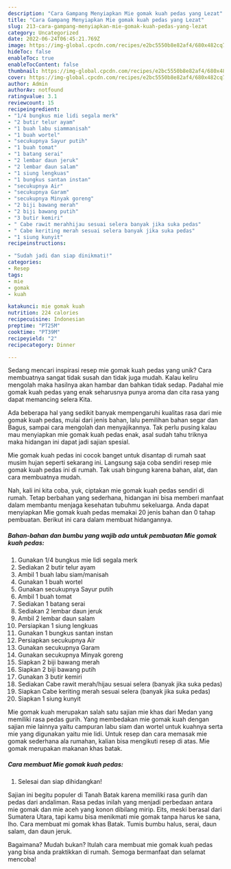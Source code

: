 ```yaml
---
description: "Cara Gampang Menyiapkan Mie gomak kuah pedas yang Lezat"
title: "Cara Gampang Menyiapkan Mie gomak kuah pedas yang Lezat"
slug: 213-cara-gampang-menyiapkan-mie-gomak-kuah-pedas-yang-lezat
category: Uncategorized
date: 2022-06-24T06:45:21.769Z
image: https://img-global.cpcdn.com/recipes/e2bc5550b8e82af4/680x482cq70/mie-gomak-kuah-pedas-foto-resep-utama.jpg
hideToc: false
enableToc: true
enableTocContent: false
thumbnail: https://img-global.cpcdn.com/recipes/e2bc5550b8e82af4/680x482cq70/mie-gomak-kuah-pedas-foto-resep-utama.jpg
cover: https://img-global.cpcdn.com/recipes/e2bc5550b8e82af4/680x482cq70/mie-gomak-kuah-pedas-foto-resep-utama.jpg
author: Admin
authorAv: notfound
ratingvalue: 3.1
reviewcount: 15
recipeingredient:
- "1/4 bungkus mie lidi segala merk"
- "2 butir telur ayam"
- "1 buah labu siammanisah"
- "1 buah wortel"
- "secukupnya Sayur putih"
- "1 buah tomat"
- "1 batang serai"
- "2 lembar daun jeruk"
- "2 lembar daun salam"
- "1 siung lengkuas"
- "1 bungkus santan instan"
- "secukupnya Air"
- "secukupnya Garam"
- "secukupnya Minyak goreng"
- "2 biji bawang merah"
- "2 biji bawang putih"
- "3 butir kemiri"
- " Cabe rawit merahhijau sesuai selera banyak jika suka pedas"
- " Cabe keriting merah sesuai selera banyak jika suka pedas"
- "1 siung kunyit"
recipeinstructions:

- "Sudah jadi dan siap dinikmati!"
categories:
- Resep
tags:
- mie
- gomak
- kuah

katakunci: mie gomak kuah 
nutrition: 224 calories
recipecuisine: Indonesian
preptime: "PT25M"
cooktime: "PT39M"
recipeyield: "2"
recipecategory: Dinner

---
```





Sedang mencari inspirasi resep mie gomak kuah pedas yang unik? Cara membuatnya sangat tidak susah dan tidak juga mudah. Kalau keliru mengolah maka hasilnya akan hambar dan bahkan tidak sedap. Padahal mie gomak kuah pedas yang enak seharusnya punya aroma dan cita rasa yang dapat memancing selera Kita.





Ada beberapa hal yang sedikit banyak mempengaruhi kualitas rasa dari mie gomak kuah pedas, mulai dari jenis bahan, lalu pemilihan bahan segar dan Bagus, sampai cara mengolah dan menyajikannya. Tak perlu pusing kalau mau menyiapkan mie gomak kuah pedas enak,      asal sudah tahu triknya maka hidangan ini dapat jadi sajian spesial.














Mie gomak kuah pedas ini cocok banget untuk disantap di rumah saat musim hujan seperti sekarang ini. Langsung saja coba sendiri resep mie gomak kuah pedas ini di rumah. Tak usah bingung karena bahan, alat, dan cara membuatnya mudah.






Nah, kali ini kita coba, yuk, ciptakan mie gomak kuah pedas sendiri di rumah. Tetap berbahan yang sederhana, hidangan ini bisa memberi manfaat dalam membantu menjaga kesehatan tubuhmu sekeluarga. Anda dapat menyiapkan Mie gomak kuah pedas memakai 20 jenis bahan dan 0 tahap pembuatan. Berikut ini cara dalam membuat hidangannya.

<!--inarticleads1-->

##### Bahan-bahan dan bumbu yang wajib ada untuk pembuatan Mie gomak kuah pedas:

1. Gunakan 1/4 bungkus mie lidi segala merk
1. Sediakan 2 butir telur ayam
1. Ambil 1 buah labu siam/manisah
1. Gunakan 1 buah wortel
1. Gunakan secukupnya Sayur putih
1. Ambil 1 buah tomat
1. Sediakan 1 batang serai
1. Sediakan 2 lembar daun jeruk
1. Ambil 2 lembar daun salam
1. Persiapkan 1 siung lengkuas
1. Gunakan 1 bungkus santan instan
1. Persiapkan secukupnya Air
1. Gunakan secukupnya Garam
1. Gunakan secukupnya Minyak goreng
1. Siapkan 2 biji bawang merah
1. Siapkan 2 biji bawang putih
1. Gunakan 3 butir kemiri
1. Sediakan  Cabe rawit merah/hijau sesuai selera (banyak jika suka pedas)
1. Siapkan  Cabe keriting merah sesuai selera (banyak jika suka pedas)
1. Siapkan 1 siung kunyit


Mie gomak kuah merupakan salah satu sajian mie khas dari Medan yang memiliki rasa pedas gurih. Yang membedakan mie gomak kuah dengan sajian mie lainnya yaitu campuran labu siam dan wortel untuk kuahnya serta mie yang digunakan yaitu mie lidi. Untuk resep dan cara memasak mie gomak sederhana ala rumahan, kalian bisa mengikuti resep di atas. Mie gomak merupakan makanan khas batak. 

<!--inarticleads2-->

##### Cara membuat Mie gomak kuah pedas:


1. Selesai dan siap dihidangkan!

Sajian ini begitu populer di Tanah Batak karena memiliki rasa gurih dan pedas dari andaliman. Rasa pedas inilah yang menjadi perbedaan antara mie gomak dan mie aceh yang konon dibilang mirip. Eits, meski berasal dari Sumatera Utara, tapi kamu bisa menikmati mie gomak tanpa harus ke sana, lho. Cara membuat mi gomak khas Batak. Tumis bumbu halus, serai, daun salam, dan daun jeruk. 

Bagaimana? Mudah bukan? Itulah cara membuat mie gomak kuah pedas yang bisa anda praktikkan di rumah. Semoga bermanfaat dan selamat mencoba!
